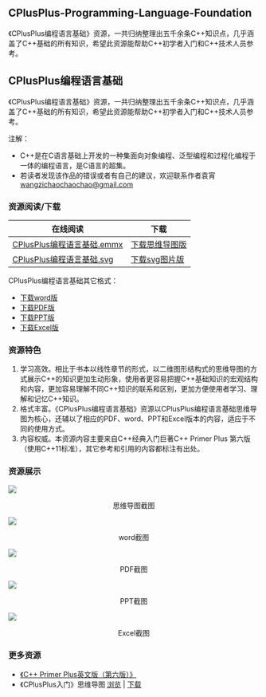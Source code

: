 ## CPlusPlus-Programming-Language-Foundation
 《CPlusPlus编程语言基础》资源，一共归纳整理出五千余条C++知识点，几乎涵盖了C++基础的所有知识，希望此资源能帮助C++初学者入门和C++技术人员参考。


## CPlusPlus编程语言基础

《CPlusPlus编程语言基础》资源，一共归纳整理出五千余条C++知识点，几乎涵盖了C++基础的所有知识，希望此资源能帮助C++初学者入门和C++技术人员参考。

注解：
+ C++是在C语言基础上开发的一种集面向对象编程、泛型编程和过程化编程于一体的编程语言，是C语言的超集。
+ 若读者发现该作品的错误或者有自己的建议，欢迎联系作者袁宵 wangzichaochaochao@gmail.com

### 资源阅读/下载

|在线阅读|下载|
|-|-|
|[CPlusPlus编程语言基础.emmx](https://www.edrawsoft.cn/viewer/public/s/0ccd1475168593)|[下载思维导图版](CPlusPlus编程语言基础/CPlusPlus编程语言基础.emmx)|
|[CPlusPlus编程语言基础.svg](https://raw.githubusercontent.com/yuanxiaosc/CPlusPlus-Programming-Language-Foundation/master/CPlusPlus%E7%BC%96%E7%A8%8B%E8%AF%AD%E8%A8%80%E5%9F%BA%E7%A1%80/CPlusPlus%E7%BC%96%E7%A8%8B%E8%AF%AD%E8%A8%80%E5%9F%BA%E7%A1%80.svg)|[下载svg图片版](CPlusPlus编程语言基础/CPlusPlus编程语言基础.svg)|

CPlusPlus编程语言基础其它格式：
+ [下载word版](CPlusPlus编程语言基础/CPlusPlus编程语言基础.docx)
+ [下载PDF版](CPlusPlus编程语言基础/CPlusPlus编程语言基础.pdf)
+ [下载PPT版](CPlusPlus编程语言基础/CPlusPlus编程语言基础.pptx)
+ [下载Excel版](CPlusPlus编程语言基础/CPlusPlus编程语言基础.xlsx)

### 资源特色
1. 学习高效。相比于书本以线性章节的形式，以二维图形结构式的思维导图的方式展示C++的知识更加生动形象，使用者更容易把握C++基础知识的宏观结构和内容，更加容易理解不同C++知识的联系和区别，更加方便使用者学习、理解和记忆C++知识。
2. 格式丰富。《CPlusPlus编程语言基础》资源以CPlusPlus编程语言基础思维导图为核心，还辅以了相应的PDF、word、PPT和Excel版本的内容，适应于不同的使用方式。
3. 内容权威。本资源内容主要来自C++经典入门巨著C++ Primer Plus 第六版（使用C++11标准），其它参考和引用的内容都标注有出处。

### 资源展示

![](图片/思维导图截图.png)
<center>思维导图截图</center>

![](图片/word截图.png)
<center>word截图</center>

![](图片/PDF截图.png)
<center>PDF截图</center>

![](图片/PPT截图.png)
<center>PPT截图</center>

![](图片/Excel截图.png)
<center>Excel截图</center>

### 更多资源

+ [《C++ Primer Plus英文版（第六版）》](更多资源/CPlusPlusPrimerPlusSixthEdition.pdf)
+ 《CPlusPlus入门》思维导图  [浏览](https://www.edrawsoft.cn/viewer/public/s/76d3e291059318) | [下载](更多资源/CPlusPlus入门.emmx)
